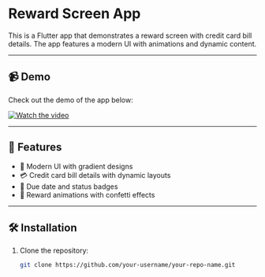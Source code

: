# Reward Screen App

This is a Flutter app that demonstrates a reward screen with credit card bill details. The app features a modern UI with animations and dynamic content.

---

## 📹 Demo

Check out the demo of the app below:

[![Watch the video](https://user-images.githubusercontent.com/placeholder-image.png)](https://www.loom.com/share/851a0a29c87b4fd1824fb72d21bb076d?sid=63884fa8-d71d-4214-be1e-2794064ab693)

---

## 🚀 Features

- 🎨 Modern UI with gradient designs
- 💳 Credit card bill details with dynamic layouts
- 📅 Due date and status badges
- 🎉 Reward animations with confetti effects

---

## 🛠️ Installation

1. Clone the repository:
   ```bash
   git clone https://github.com/your-username/your-repo-name.git
